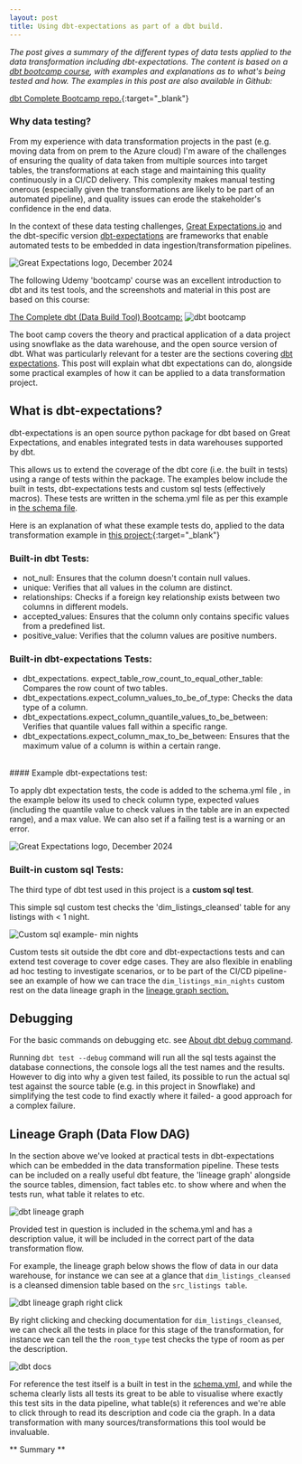 ```yaml
---
layout: post
title: Using dbt-expectations as part of a dbt build.
---
```


<i> The post gives a summary of the different types of data tests applied to the data transformation including dbt-expectations. The content is based on a [dbt bootcamp course](#dbt_bootcamp), with examples and explanations as to what's being tested and how. The examples in this post are also available in Github:
</i>

[dbt Complete Bootcamp repo.](https://github.com/dp2020-dev/completeDbtBootcamp){:target="\_blank"}

### Why data testing?

From my experience with data transformation projects in the past (e.g. moving data from on prem to the Azure cloud) I'm aware of the challenges of ensuring the quality of data taken from multiple sources into target tables, the transformations at each stage and maintaining this quality continuously in a CI/CD delivery. This complexity makes manual testing onerous (especially given the transformations are likely to be part of an automated pipeline), and quality issues can erode the stakeholder's confidence in the end data.

In the context of these data testing challenges, [Great Expectations.io](https://greatexpectations.io/) and the dbt-specific version [dbt-expectations](https://github.com/calogica/dbt-expectations) are frameworks that enable automated tests to be embedded in data ingestion/transformation pipelines.

![Great Expectations logo, December 2024](/images/gx_logo_horiz_color.png)

The following Udemy 'bootcamp' course was an excellent introduction to dbt and its test tools, and the screenshots and material in this post are based on this course:

<a id="dbt_bootcamp"></a>
[The Complete dbt (Data Build Tool) Bootcamp:](https://www.udemy.com/course/complete-dbt-data-build-tool-bootcamp-zero-to-hero-learn-dbt) ![dbt bootcamp](/images/dbtHeroUdemy.png)

The boot camp covers the theory and practical application of a data project using snowflake as the data warehouse, and the open source version of dbt. What was particularly relevant for a tester are the sections covering [dbt expectations](https://hub.getdbt.com/calogica/dbt_expectations/latest/). This post will explain what dbt expectations can do, alongside some practical examples of how it can be applied to a data transformation project.

## What is dbt-expectations?

dbt-expectations is an open source python package for dbt based on Great Expectations, and enables integrated tests in data warehouses supported by dbt.

This allows us to extend the coverage of the dbt core (i.e. the built in tests) using a range of tests within the package. The examples below include the built in tests, dbt-expectations tests and custom sql tests (effectively macros). These tests are written in the schema.yml file as per this example in [the schema file](https://github.com/dp2020-dev/completeDbtBootcamp/blob/main/models/schema.yml).

Here is an explanation of what these example tests do, applied to the data transformation example in [this project:](https://github.com/dp2020-dev/completeDbtBootcamp){:target="\_blank"}

### Built-in dbt Tests:

<ul>
<li>not_null: Ensures that the column doesn't contain null values.</li>
<li>unique: Verifies that all values in the column are distinct.</li>
<li>relationships: Checks if a foreign key relationship exists between two columns in different models.</li>
<li>accepted_values: Ensures that the column only contains specific values from a predefined list.</li>
<li>positive_value:</b> Verifies that the column values are positive numbers.</li>
</ul>

### Built-in dbt-expectations Tests:

<ul>
<li>dbt_expectations. expect_table_row_count_to_equal_other_table: Compares the row count of two tables.</li>

<li>dbt_expectations.expect_column_values_to_be_of_type: Checks the data type of a column.</li>
<li>dbt_expectations.expect_column_quantile_values_to_be_between: Verifies that quantile values fall within a specific range.</li>
<li>dbt_expectations.expect_column_max_to_be_between: Ensures that the maximum value of a column is within a certain range.</li><br>
</ul>
#### Example dbt-expectations test:<br>

To apply dbt expectation tests, the code is added to the schema.yml file
, in the example below its used to check column type, expected values (including the quantile value to check values in the table are in an expected range), and a max value. We can also set if a failing test is a warning or an error.

![Great Expectations logo, December 2024](/images/dbtExpectSampleTests.png)

### Built-in custom sql Tests:

The third type of dbt test used in this project is a <b>custom sql test</b>.

This simple sql custom test checks the 'dim_listings_cleansed' table for any listings with < 1 night.

![Custom sql example- min nights](/images/dim_listings_min_nights.png)

Custom tests sit outside the dbt core and dbt-expectactions tests and can
extend test coverage to cover edge cases. They are also flexible in enabling ad hoc testing to investigate
scenarios, or to be part of the CI/CD pipeline- see an example of how we can trace the `dim_listings_min_nights` custom rest on the data lineage graph in the [lineage graph section.](#dag_lineage)

## Debugging<br>

For the basic commands on debugging etc. see [About dbt debug command](https://docs.getdbt.com/reference/commands/debug).

Running `dbt test --debug` command will run all the sql tests against the database connections, the console logs all the test names and the results. However to dig into why a given test failed,
its possible to run the actual sql test against the source table (e.g. in this project in Snowflake) and simplifying the test code to find exactly where it failed- a good approach for a complex failure.

## Lineage Graph (Data Flow DAG)<br>

In the section above we've looked at practical tests in dbt-expectations which can be embedded in the data transformation pipeline. These tests can be included on a really useful dbt feature, the 'lineage graph' alongside the source tables, dimension, fact tables etc. to show where and when the tests run, what table it relates to etc.

<a id="dag_lineage"></a>

![dbt lineage graph](/images/dbt-dag-3.png)

Provided test in question is included in the schema.yml and has a description value, it will be included in the correct part of the data transformation flow.

For example, the lineage graph below shows the flow of data in our data warehouse, for instance we can see at a glance that `dim_listings_cleansed` is a cleansed dimension table based on the `src_listings table`.

![dbt lineage graph right click](/images/lineage_right_click.png)

By right clicking and checking documentation for `dim_listings_cleansed`, we can check all the tests in place for this stage of the transformation, for instance we can tell the the `room_type` test checks the type of room as per the description.

![dbt docs](/images/docs_room_type_test.png)

For reference the test itself is a built in test in the [schema.yml](https://github.com/dp2020-dev/completeDbtBootcamp/blob/ebd7310c905f63a124e43aee2725aeab9a00f8d9/models/schema.yml#L21), and while the schema clearly lists all tests its great to be able to visualise where exactly this test sits in the data pipeline, what table(s) it references and we're able to click through to read its description and code cia the graph. In a data transformation with many sources/transformations this tool would be invaluable.

** Summary **
